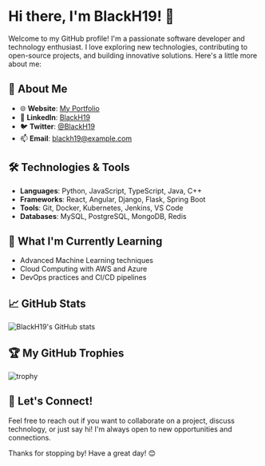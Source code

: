 # Hi there, I'm BlackH19! 👋

Welcome to my GitHub profile! I'm a passionate software developer and technology enthusiast. I love exploring new technologies, contributing to open-source projects, and building innovative solutions. Here's a little more about me:

## 🚀 About Me

- 🌐 **Website**: [My Portfolio](https://www.myportfolio.com)
- 💼 **LinkedIn**: [BlackH19](https://www.linkedin.com/in/blackh19)
- 🐦 **Twitter**: [@BlackH19](https://twitter.com/BlackH19)
- 📫 **Email**: [blackh19@example.com](mailto:hole3822@gmail.com)

## 🛠️ Technologies & Tools

- **Languages**: Python, JavaScript, TypeScript, Java, C++
- **Frameworks**: React, Angular, Django, Flask, Spring Boot
- **Tools**: Git, Docker, Kubernetes, Jenkins, VS Code
- **Databases**: MySQL, PostgreSQL, MongoDB, Redis

## 🌱 What I'm Currently Learning

- Advanced Machine Learning techniques
- Cloud Computing with AWS and Azure
- DevOps practices and CI/CD pipelines

## 📈 GitHub Stats

![BlackH19's GitHub stats](https://github-readme-stats.vercel.app/api?username=BlackH19&show_icons=true&theme=radical)

## 🏆 My GitHub Trophies

![trophy](https://github-profile-trophy.vercel.app/?username=BlackH19&theme=onedark)

## 💬 Let's Connect!

Feel free to reach out if you want to collaborate on a project, discuss technology, or just say hi! I'm always open to new opportunities and connections.

Thanks for stopping by! Have a great day! 😊
